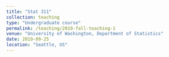 ```yaml
---
title: "Stat 311"
collection: teaching
type: "Undergraduate course"
permalink: /teaching/2019-fall-teaching-1
venue: "University of Washington, Department of Statistics"
date: 2019-09-25
location: "Seattle, US"
---
```

